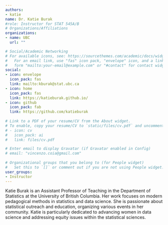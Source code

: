 ```yaml
---
authors:
- katie
name: Dr. Katie Burak
#role: Instructor for STAT 545A/B
# Organizations/Affiliations
organizations:
- name: UBC
  url: ""

# Social/Academic Networking
# For available icons, see: https://sourcethemes.com/academic/docs/widgets/#icons
#   For an email link, use "fas" icon pack, "envelope" icon, and a link in the
#   form "mailto:your-email@example.com" or "#contact" for contact widget.
social:
- icon: envelope
  icon_pack: fas
  link: mailto:kburak@stat.ubc.ca
- icon: home
  icon_pack: fas
  link: https://katieburak.github.io/
- icon: github
  icon_pack: fab
  link: https://github.com/katieburak
  
# Link to a PDF of your resume/CV from the About widget.
# To enable, copy your resume/CV to `static/files/cv.pdf` and uncomment the lines below.  
# - icon: cv
#   icon_pack: ai
#   link: files/cv.pdf

# Enter email to display Gravatar (if Gravatar enabled in Config)
# email: "vincenzo.coia@gmail.com"
  
# Organizational groups that you belong to (for People widget)
#   Set this to `[]` or comment out if you are not using People widget.  
user_groups:
- Instructor
---
```


Katie Burak is an Assistant Professor of Teaching in the Department of Statistics at the University of British Columbia. Her work focuses on modern pedagogical methods in statistics and data science. She is passionate about statistical outreach and education, organizing various events in her community. Katie is particularly dedicated to advancing women in data science and addressing equity issues within the statistical sciences.

